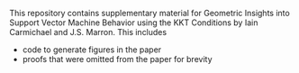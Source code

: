 This repository contains supplementary material for Geometric Insights into Support Vector Machine Behavior using the KKT Conditions by Iain Carmichael and J.S. Marron. This includes

- code to generate figures in the paper
- proofs that were omitted from the paper for brevity
